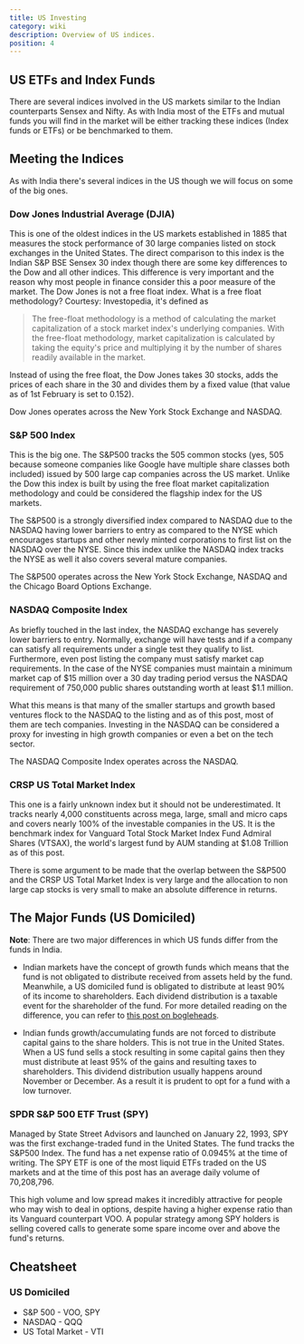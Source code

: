 ```yaml
---
title: US Investing
category: wiki
description: Overview of US indices.
position: 4
---
```


## US ETFs and Index Funds

There are several indices involved in the US markets similar to the Indian counterparts Sensex and Nifty. As with India most of the ETFs and mutual funds you will find in the market will be either tracking these indices (Index funds or ETFs) or be benchmarked to them.

## Meeting the Indices

As with India there's several indices in the US though we will focus on some of the big ones.

### Dow Jones Industrial Average (DJIA)

This is one of the oldest indices in the US markets established in 1885 that measures the stock performance of 30 large companies listed on stock exchanges in the United States. The direct comparison to this index is the Indian S&P BSE Sensex 30 index though there are some key differences to the Dow and all other indices. This difference is very important and the reason why most people in finance consider this a poor measure of the market. The Dow Jones is not a free float index. What is a free float methodology? Courtesy: Investopedia, it's defined as

> The free-float methodology is a method of calculating the market capitalization of a stock market index's underlying companies. With the free-float methodology, market capitalization is calculated by taking the equity's price and multiplying it by the number of shares readily available in the market.

Instead of using the free float, the Dow Jones takes 30 stocks, adds the prices of each share in the 30 and divides them by a fixed value (that value as of 1st February is set to 0.152).

Dow Jones operates across the New York Stock Exchange and NASDAQ.

### S&P 500 Index

This is the big one. The S&P500 tracks the 505 common stocks (yes, 505 because someone companies like Google have multiple share classes both included) issued by 500 large cap companies across the US market. Unlike the Dow this index is built by using the free float market capitalization methodology and could be considered the flagship index for the US markets.

The S&P500 is a strongly diversified index compared to NASDAQ due to the NASDAQ having lower barriers to entry as compared to the NYSE which encourages startups and other newly minted corporations to first list on the NASDAQ over the NYSE. Since this index unlike the NASDAQ index tracks the NYSE as well it also covers several mature companies.

The S&P500 operates across the New York Stock Exchange, NASDAQ and the Chicago Board Options Exchange.

### NASDAQ Composite Index

As briefly touched in the last index, the NASDAQ exchange has severely lower barriers to entry. Normally, exchange will have tests and if a company can satisfy all requirements under a single test they qualify to list. Furthermore, even post listing the company must satisfy market cap requirements. In the case of the NYSE companies must maintain a minimum market cap of $15 million over a 30 day trading period versus the NASDAQ requirement of 750,000 public shares outstanding worth at least $1.1 million.

What this means is that many of the smaller startups and growth based ventures flock to the NASDAQ to the listing and as of this post, most of them are tech companies. Investing in the NASDAQ can be considered a proxy for investing in high growth companies or even a bet on the tech sector.

The NASDAQ Composite Index operates across the NASDAQ.

### CRSP US Total Market Index

This one is a fairly unknown index but it should not be underestimated. It tracks nearly 4,000 constituents across mega, large, small and micro caps and covers nearly 100% of the investable companies in the US. It is the benchmark index for Vanguard Total Stock Market Index Fund Admiral Shares (VTSAX), the world's largest fund by AUM standing at $1.08 Trillion as of this post.

There is some argument to be made that the overlap between the S&P500 and the CRSP US Total Market Index is very large and the allocation to non large cap stocks is very small to make an absolute difference in returns.

## The Major Funds (US Domiciled)

**Note**: There are two major differences in which US funds differ from the funds in India.

- Indian markets have the concept of growth funds which means that the fund is not obligated to distribute received from assets held by the fund. Meanwhile, a US domiciled fund is obligated to distribute at least 90% of its income to shareholders. Each dividend distribution is a taxable event for the shareholder of the fund. For more detailed reading on the difference, you can refer to [this post on bogleheads](https://www.bogleheads.org/wiki/Comparison_of_accumulating_ETFs_and_distributing_ETFs).

- Indian funds growth/accumulating funds are not forced to distribute capital gains to the share holders. This is not true in the United States. When a US fund sells a stock resulting in some capital gains then they must distribute at least 95% of the gains and resulting taxes to shareholders. This dividend distribution usually happens around November or December. As a result it is prudent to opt for a fund with a low turnover.

### SPDR S&P 500 ETF Trust (SPY)

Managed by State Street Advisors and launched on January 22, 1993, SPY was the first exchange-traded fund in the United States. The fund tracks the S&P500 Index. The fund has a net expense ratio of 0.0945% at the time of writing. The SPY ETF is one of the most liquid ETFs traded on the US markets and at the time of this post has an average daily volume of 70,208,796.

This high volume and low spread makes it incredibly attractive for people who may wish to deal in options, despite having a higher expense ratio than its Vanguard counterpart VOO. A popular strategy among SPY holders is selling covered calls to generate some spare income over and above the fund's returns.

## Cheatsheet

### US Domiciled

- S&P 500 - VOO, SPY
- NASDAQ - QQQ
- US Total Market - VTI
